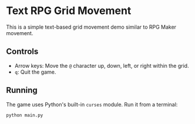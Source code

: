 # Text RPG Grid Movement

This is a simple text-based grid movement demo similar to RPG Maker movement.

## Controls

- Arrow keys: Move the `@` character up, down, left, or right within the grid.
- `q`: Quit the game.

## Running

The game uses Python's built-in `curses` module. Run it from a terminal:

```bash
python main.py
```
